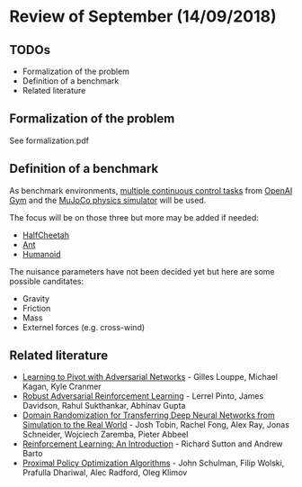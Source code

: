 # Review of September (14/09/2018)

## TODOs

- Formalization of the problem
- Definition of a benchmark
- Related literature

## Formalization of the problem

See formalization.pdf

## Definition of a benchmark

As benchmark environments, [multiple continuous control tasks](http://gym.openai.com/envs/#mujoco) from [OpenAI Gym](https://gym.openai.com) and the [MuJoCo physics simulator](http://www.mujoco.org/) will be used.

The focus will be on those three but more may be added if needed:

- [HalfCheetah](http://gym.openai.com/envs/HalfCheetah-v2/)
- [Ant](http://gym.openai.com/envs/Ant-v2/)
- [Humanoid](http://gym.openai.com/envs/Humanoid-v2/)

The nuisance parameters have not been decided yet but here are some possible canditates:

- Gravity
- Friction
- Mass
- Externel forces (e.g. cross-wind)

## Related literature

- [Learning to Pivot with Adversarial Networks](https://arxiv.org/abs/1611.01046) - Gilles Louppe, Michael Kagan, Kyle Cranmer
- [Robust Adversarial Reinforcement Learning](https://arxiv.org/abs/1703.02702) - Lerrel Pinto, James Davidson, Rahul Sukthankar, Abhinav Gupta
- [Domain Randomization for Transferring Deep Neural Networks from Simulation to the Real World](https://arxiv.org/abs/1703.06907) - Josh Tobin, Rachel Fong, Alex Ray, Jonas Schneider, Wojciech Zaremba, Pieter Abbeel
- [Reinforcement Learning: An Introduction](http://incompleteideas.net/book/the-book-2nd.html) - Richard Sutton and Andrew Barto
- [Proximal Policy Optimization Algorithms](https://arxiv.org/abs/1707.06347) - John Schulman, Filip Wolski, Prafulla Dhariwal, Alec Radford, Oleg Klimov
